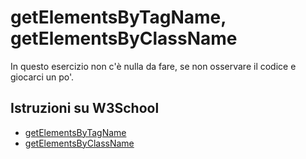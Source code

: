 # getElementsByTagName, getElementsByClassName

In questo esercizio non c'è nulla da fare, se non osservare il codice e giocarci un po'.

## Istruzioni su W3School

* [getElementsByTagName](https://www.w3schools.com/jsref/met_document_getelementsbytagname.asp)
* [getElementsByClassName](https://www.w3schools.com/jsref/met_document_getelementsbyclassname.asp)